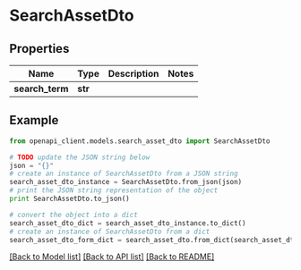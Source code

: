 # SearchAssetDto


## Properties
Name | Type | Description | Notes
------------ | ------------- | ------------- | -------------
**search_term** | **str** |  | 

## Example

```python
from openapi_client.models.search_asset_dto import SearchAssetDto

# TODO update the JSON string below
json = "{}"
# create an instance of SearchAssetDto from a JSON string
search_asset_dto_instance = SearchAssetDto.from_json(json)
# print the JSON string representation of the object
print SearchAssetDto.to_json()

# convert the object into a dict
search_asset_dto_dict = search_asset_dto_instance.to_dict()
# create an instance of SearchAssetDto from a dict
search_asset_dto_form_dict = search_asset_dto.from_dict(search_asset_dto_dict)
```
[[Back to Model list]](../README.md#documentation-for-models) [[Back to API list]](../README.md#documentation-for-api-endpoints) [[Back to README]](../README.md)


